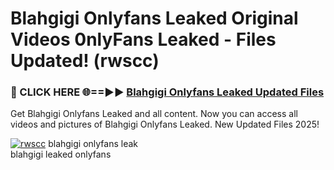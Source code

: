 # Blahgigi Onlyfans Leaked Original Videos 0nlyFans Leaked - Files Updated! (rwscc)

<h3>🔴 CLICK HERE 🌐==►► <a href="https://tinyurl.com/4seja8ks" rel="nofollow">Blahgigi Onlyfans Leaked Updated Files</a></h3>

Get Blahgigi Onlyfans Leaked and all content. Now you can access all videos and pictures of Blahgigi Onlyfans Leaked. New Updated Files 2025!

[![rwscc](https://i.imgur.com/EWjZXRe.gif)](https://tinyurl.com/4seja8ks)
blahgigi onlyfans leak<br>
blahgigi leaked onlyfans